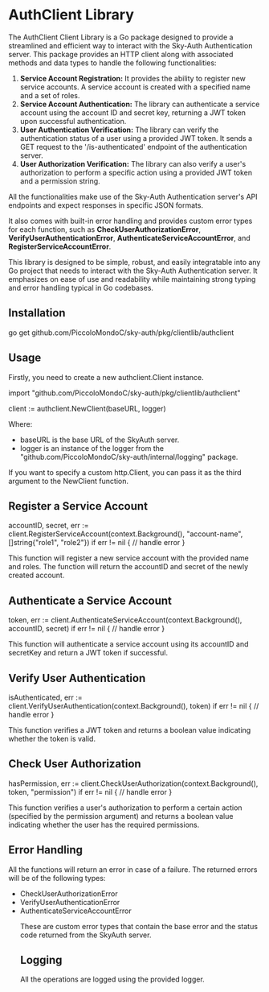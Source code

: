 # AuthClient Library
<p>The AuthClient Client Library is a Go package designed to provide a streamlined and efficient way to interact with the Sky-Auth Authentication server. This package provides an HTTP client along with associated methods and data types to handle the following functionalities:</p>
<ol>
  <li><strong>Service Account Registration:</strong> It provides the ability to register new service accounts. A service account is created with a specified name and a set of roles.</li>
  <li><strong>Service Account Authentication:</strong> The library can authenticate a service account using the account ID and secret key, returning a JWT token upon successful authentication.</li>
  <li><strong>User Authentication Verification:</strong> The library can verify the authentication status of a user using a provided JWT token. It sends a GET request to the '/is-authenticated' endpoint of the authentication server.</li>
  <li><strong>User Authorization Verification:</strong> The library can also verify a user's authorization to perform a specific action using a provided JWT token and a permission string.</li>
</ol>
<p>All the functionalities make use of the Sky-Auth Authentication server's API endpoints and expect responses in specific JSON formats.</p>
<p>It also comes with built-in error handling and provides custom error types for each function, such as <strong>CheckUserAuthorizationError</strong>, <strong>VerifyUserAuthenticationError</strong>, <strong>AuthenticateServiceAccountError</strong>, and <strong>RegisterServiceAccountError</strong>.</p>
<p>This library is designed to be simple, robust, and easily integratable into any Go project that needs to interact with the Sky-Auth Authentication server. It emphasizes on ease of use and readability while maintaining strong typing and error handling typical in Go codebases.</p>

<h2>Installation</h2>
go get github.com/PiccoloMondoC/sky-auth/pkg/clientlib/authclient

<h2>Usage</h2>
<p>Firstly, you need to create a new authclient.Client instance.</p>

import "github.com/PiccoloMondoC/sky-auth/pkg/clientlib/authclient"

client := authclient.NewClient(baseURL, logger)

Where:
<ul>
  <li>baseURL is the base URL of the SkyAuth server.</li>
  <li>logger is an instance of the logger from the "github.com/PiccoloMondoC/sky-auth/internal/logging" package.</li>
 </ul>
<p>If you want to specify a custom http.Client, you can pass it as the third argument to the NewClient function.</p>

<h2>Register a Service Account</h2>
accountID, secret, err := client.RegisterServiceAccount(context.Background(), "account-name", []string{"role1", "role2"})
if err != nil {
	// handle error
}

<p>This function will register a new service account with the provided name and roles. The function will return the accountID and secret of the newly created account.</p>

<h2>Authenticate a Service Account</h2>
token, err := client.AuthenticateServiceAccount(context.Background(), accountID, secret)
if err != nil {
	// handle error
}

<p>This function will authenticate a service account using its accountID and secretKey and return a JWT token if successful.</p>

<h2>Verify User Authentication</h2>

isAuthenticated, err := client.VerifyUserAuthentication(context.Background(), token)
if err != nil {
	// handle error
}

<p>This function verifies a JWT token and returns a boolean value indicating whether the token is valid.</p>

<h2>Check User Authorization</h2>
hasPermission, err := client.CheckUserAuthorization(context.Background(), token, "permission")
if err != nil {
	// handle error
}

<p>This function verifies a user's authorization to perform a certain action (specified by the permission argument) and returns a boolean value indicating whether the user has the required permissions.</p>

<h2>Error Handling</h2>
<p>All the functions will return an error in case of a failure. The returned errors will be of the following types:</p>
<ul>
  <li>CheckUserAuthorizationError</li>
  <li>VerifyUserAuthenticationError</li>
  <li>AuthenticateServiceAccountError</li>
  <liRegisterServiceAccountError</li>
<p>These are custom error types that contain the base error and the status code returned from the SkyAuth server.</p>
  <h2>Logging</h2>
  <p>All the operations are logged using the provided logger.</p>
